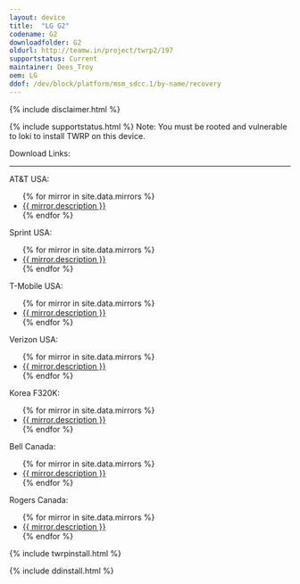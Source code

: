 ```yaml
---
layout: device
title:  "LG G2"
codename: G2
downloadfolder: G2
oldurl: http://teamw.in/project/twrp2/197
supportstatus: Current
maintainer: Dees_Troy
oem: LG
ddof: /dev/block/platform/msm_sdcc.1/by-name/recovery
---
```


{% include disclaimer.html %}

{% include supportstatus.html %}
Note: You must be rooted and vulnerable to loki to install TWRP on this device.

<div class='page-heading'>Download Links:</div>
<hr />
<p class="text">AT&amp;T&nbsp;USA:</p>
<ul>
{% for mirror in site.data.mirrors %}
  <li>
    <a href="{{ mirror.baseurl }}g2att">
      {{ mirror.description }}
    </a>
  </li>
{% endfor %}
</ul>
<p class="text">Sprint USA:</p>
<ul>
{% for mirror in site.data.mirrors %}
  <li>
    <a href="{{ mirror.baseurl }}g2spr">
      {{ mirror.description }}
    </a>
  </li>
{% endfor %}
</ul>
<p class="text">T-Mobile USA:</p>
<ul>
{% for mirror in site.data.mirrors %}
  <li>
    <a href="{{ mirror.baseurl }}g2tmo">
      {{ mirror.description }}
    </a>
  </li>
{% endfor %}
</ul>
<p class="text">Verizon USA:</p>
<ul>
{% for mirror in site.data.mirrors %}
  <li>
    <a href="{{ mirror.baseurl }}g2vzw">
      {{ mirror.description }}
    </a>
  </li>
{% endfor %}
</ul>
<p class="text">Korea F320K:</p>
<ul>
{% for mirror in site.data.mirrors %}
  <li>
    <a href="{{ mirror.baseurl }}g2kor">
      {{ mirror.description }}
    </a>
  </li>
{% endfor %}
</ul>
<p class="text">Bell Canada:</p>
<ul>
{% for mirror in site.data.mirrors %}
  <li>
    <a href="{{ mirror.baseurl }}g2bell">
      {{ mirror.description }}
    </a>
  </li>
{% endfor %}
</ul>
<p class="text">Rogers Canada:</p>
<ul>
{% for mirror in site.data.mirrors %}
  <li>
    <a href="{{ mirror.baseurl }}g2rog">
      {{ mirror.description }}
    </a>
  </li>
{% endfor %}
</ul>

{% include twrpinstall.html %}

{% include ddinstall.html %}
